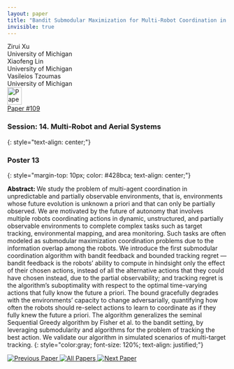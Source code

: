 ```yaml
---
layout: paper
title: "Bandit Submodular Maximization for Multi-Robot Coordination in Unpredictable and Partially Observable Environments"
invisible: true
---
```

<div class="paper-authors">
<div class="paper-author-box">
    <div class="paper-author-name">Zirui Xu</div>
    <div class="paper-author-uni">University of Michigan</div>
</div>
<div class="paper-author-box">
    <div class="paper-author-name">Xiaofeng Lin</div>
    <div class="paper-author-uni">University of Michigan</div>
</div>
<div class="paper-author-box">
    <div class="paper-author-name">Vasileios Tzoumas</div>
    <div class="paper-author-uni">University of Michigan</div>
</div>

</div><div class="paper-pdf">
<div> <a href="http://www.roboticsproceedings.org/rss19/p109.pdf"><img src="{{ site.baseurl }}/images/paper_link.png" alt="Paper Website" width = "33"  height = "40"/></a> </div>
<div> <a href="http://www.roboticsproceedings.org/rss19/p109.pdf">Paper&nbsp;#109</a> </div>
</div>

### Session: 14. Multi-Robot and Aerial Systems
{: style="text-align: center;"}

### Poster 13
{: style="margin-top: 10px; color: #428bca; text-align: center;"}

<b style="color: black;">Abstract: </b>We study the problem of multi-agent coordination in unpredictable and partially observable environments, that is, environments whose future evolution is unknown a priori and that can only be partially observed. We are motivated by the future of autonomy that involves multiple robots coordinating actions in dynamic, unstructured, and partially observable environments to complete complex tasks such as target tracking, environmental mapping, and area monitoring. Such tasks are often modeled as submodular maximization coordination problems due to the information overlap among the robots. We introduce the first submodular coordination algorithm with bandit feedback and bounded tracking regret —bandit feedback is the robots’ ability to compute in hindsight only the effect of their chosen actions, instead of all the alternative actions that they could have chosen instead, due to the partial observability; and tracking regret is the algorithm’s suboptimality with respect to the optimal time-varying actions that fully know the future a priori. The bound gracefully degrades with the environments’ capacity to change adversarially, quantifying how often the robots should re-select actions to learn to coordinate as if they fully knew the future a priori. The algorithm generalizes the seminal Sequential Greedy algorithm by Fisher et al. to the bandit setting, by leveraging submodularity and algorithms for the problem of tracking the best action. We validate our algorithm in simulated scenarios of multi-target tracking.
{: style="color:gray; font-size: 120%; text-align: justified;"}


<div class="paper-menu">
<a href="{{ site.baseurl }}/program/papers/108/"> <img src="{{ site.baseurl }}/images/previous_paper_icon.png" alt="Previous Paper" title="Previous Paper"/> </a>
<a href="{{ site.baseurl }}/program/papers"><img src="{{ site.baseurl }}/images/overview_icon.png" alt="All Papers" title="All Papers"/> </a>
<a href="{{ site.baseurl }}/program/papers/110/"> <img src="{{ site.baseurl }}/images/next_paper_icon.png" alt="Next Paper" title="Next Paper"/> </a>

</div>
